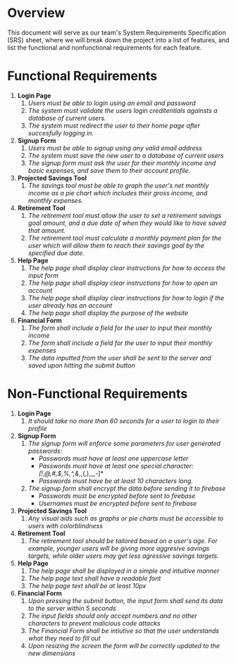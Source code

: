 # Overview
This document will serve as our team's System Requirements Specification (SRS) sheet, where we will break down the project into a list of features, and list the 
functional and nonfunctional requirements for each feature.
# Functional Requirements
1. **Login Page**
    1. *Users must be able to login using an email and password*
    2. *The system must validate the users login creditentials againsts a database of current users.*
    3. *The system must redirect the user to their home page after succesfully logging in.*
2. **Signup Form**
     1. *Users must be able to signup using any valid email address*
     2. *The system must save the new user to a database of current users*
     3. *The signup form must ask the user for their monthly income and basic expenses, and save them to their account profile.*
4. **Projected Savings Tool**
    1. *The savings tool must be able to graph the user's net monthly income as a pie chart which includes their gross income, and monthly expenses.*
5. **Retirement Tool**
     1. *The retirement tool must allow the user to set a retirement savings goal amount, and a due date of when they would like to have saved that amount.*
     2. *The retirement tool must calculate a monthly payment plan for the user which will allow them to reach their savings goal by the specified due date.*
6. **Help Page**
	1. *The help page shall display clear instructions for how to access the input form*
	2. *The help page shall display clear instructions for how to open an account*
	3. *The help page shall display clear instructions for how to login if the user already has an account*
	4. *The help page shall display the purpose of the website*
7. **Financial Form**
	1. *The form shall include a field for the user to input their monthly income*
	2. *The form shall include a field for the user to input their monthly expenses*
	3. *The data inputted from the user shall be sent to the server and saved upon hitting the submit button*
# Non-Functional Requirements
1. **Login Page**
    1. *It should take no more than 60 seconds for a user to login to their profile*
2. **Signup Form**
     1. *The signup form will enforce some parameters for user generated passwords:*
          - *Passwords must have at least one uppercase letter*
          - *Passwords must have at least one special character: [!,@,#,$,%,^,&,*,(,),_,-]*
          - *Passwords must have be at least 10 characters long.*
    2. *The signup form shall encrypt the data before sending it to firebase*
          - *Passwords must be encrypted before sent to firebase*
          - *Usernames must be encrypted before sent to firebase*
4. **Projected Savings Tool**
    1. *Any visual aids such as graphs or pie charts must be accessible to users with colorblindness*
5. **Retirement Tool**
     1. *The retirement tool should be tailored based on a user's age. For example, younger users will be giving more aggresive savings targets, while older users may get less agressive savings targets.*
6. **Help Page**
	1. *The help page shall be displayed in a simple and intuitive manner*
	2. *The help page text shall have a readable font*
	3. *The help page text shall be at least 10px*
7. **Financial Form**
	1. *Upon pressing the submit button, the input form shall send its data to the server within 5 seconds*
	2. *The input fields should only accept numbers and no other characters to prevent malicious code attacks*
    3. *The Financial Form shall be intiutive so that the user understands what they need to fill out*
    4. *Upon resizing the screen the form will be correctly updated to the new dimensions*
